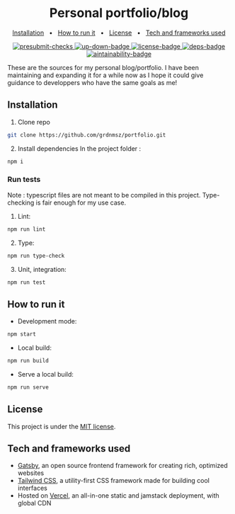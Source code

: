 <h1 align="center">Personal portfolio/blog</h1>

<p align="center">
    <a href="#installation">Installation</a>
    &nbsp; • &nbsp;
    <a href="#how-to-run-it">How to run it</a>
    &nbsp; • &nbsp;
    <a href="#license">License</a>
    &nbsp; • &nbsp;
    <a href="#tech-and-frameworks-used">Tech and frameworks used</a>
</p>

<p align="center">
  <a href="https://github.com/grdnmsz/portfolio/actions/workflows/checks.yml">
    <img src="https://github.com/grdnmsz/portfolio/actions/workflows/checks.yml/badge.svg" alt="presubmit-checks" />
  </a>
  
  <a href="https//gordonmes.dev">
    <img src="https://img.shields.io/website-up-down-green-red/https/gordonmes.dev.svg?label=gordonmes.dev" alt="up-down-badge"/>
  </a>

  <a href="https://github.com/grdnmsz/portfolio/blob/master/LICENSE">
    <img src="https://img.shields.io/github/license/grdnmsz/portfolio" alt="license-badge"> 
  </a>
  
  <a href="https://depfu.com/github/grdnmsz/portfolio?project_id=25962">
    <img src="https://badges.depfu.com/badges/cd7c0211dda141c2ffb2658d1e9c5d9c/count.svg" alt="deps-badge" />
  </a>
  
  <a href="https://codeclimate.com/github/grdnmsz/portfolio/maintainability">
    <img src="https://api.codeclimate.com/v1/badges/ace1cdeba85dbc7f3b41/maintainability" alt="aintainability-badge"/>
  </a>
</p>

These are the sources for my personal blog/portfolio. I have been maintaining and expanding it for a while now as I hope it could give guidance to developpers who have the same goals as me!

## Installation

1. Clone repo

```bash
git clone https://github.com/grdnmsz/portfolio.git
```

2. Install dependencies
   In the project folder :

```bash
npm i
```

### Run tests

Note : typescript files are not meant to be compiled in this project. Type-checking is fair enough for my use case.

1. Lint:

```bash
npm run lint
```

2. Type:

```bash
npm run type-check
```

3. Unit, integration:

```bash
npm run test
```

## How to run it

- Development mode:

```bash
npm start
```

- Local build:

```bash
npm run build
```

- Serve a local build:

```bash
npm run serve
```

## License

This project is under the [MIT license](https://github.com/grdnmsz/portfolio/blob/master/LICENSE).

## Tech and frameworks used

- [Gatsby](https://www.gatsbyjs.com/), an open source frontend framework for creating rich, optimized websites
- [Tailwind CSS](https://tailwindcss.com/), a utility-first CSS framework made for building cool interfaces
- Hosted on [Vercel](https://vercel.com), an all-in-one static and jamstack deployment, with global CDN
